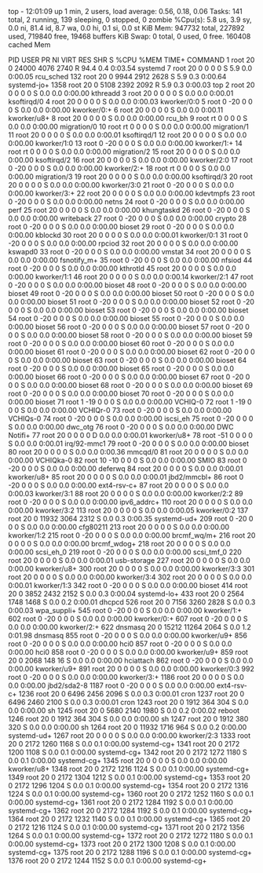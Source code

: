 top - 12:01:09 up 1 min,  2 users,  load average: 0.56, 0.18, 0.06
Tasks: 141 total,   2 running, 139 sleeping,   0 stopped,   0 zombie
%Cpu(s):  5.8 us,  3.9 sy,  0.0 ni, 81.4 id,  8.7 wa,  0.0 hi,  0.1 si,  0.0 st
KiB Mem:    947732 total,   227892 used,   719840 free,    19468 buffers
KiB Swap:        0 total,        0 used,        0 free.   160408 cached Mem

  PID USER      PR  NI    VIRT    RES    SHR S  %CPU %MEM     TIME+ COMMAND
    1 root      20   0   24000   4076   2740 R  94.4  0.4   0:03.54 systemd
    7 root      20   0       0      0      0 S   5.9  0.0   0:00.05 rcu_sched
  132 root      20   0    9944   2912   2628 S   5.9  0.3   0:00.64 systemd-jo+
 1358 root      20   0    5108   2392   2092 R   5.9  0.3   0:00.03 top
    2 root      20   0       0      0      0 S   0.0  0.0   0:00.00 kthreadd
    3 root      20   0       0      0      0 S   0.0  0.0   0:00.01 ksoftirqd/0
    4 root      20   0       0      0      0 S   0.0  0.0   0:00.03 kworker/0:0
    5 root       0 -20       0      0      0 S   0.0  0.0   0:00.00 kworker/0:+
    6 root      20   0       0      0      0 S   0.0  0.0   0:00.11 kworker/u8+
    8 root      20   0       0      0      0 S   0.0  0.0   0:00.00 rcu_bh
    9 root      rt   0       0      0      0 S   0.0  0.0   0:00.00 migration/0
   10 root      rt   0       0      0      0 S   0.0  0.0   0:00.00 migration/1
   11 root      20   0       0      0      0 S   0.0  0.0   0:00.01 ksoftirqd/1
   12 root      20   0       0      0      0 S   0.0  0.0   0:00.00 kworker/1:0
   13 root       0 -20       0      0      0 S   0.0  0.0   0:00.00 kworker/1:+
   14 root      rt   0       0      0      0 S   0.0  0.0   0:00.00 migration/2
   15 root      20   0       0      0      0 S   0.0  0.0   0:00.00 ksoftirqd/2
   16 root      20   0       0      0      0 S   0.0  0.0   0:00.00 kworker/2:0
   17 root       0 -20       0      0      0 S   0.0  0.0   0:00.00 kworker/2:+
   18 root      rt   0       0      0      0 S   0.0  0.0   0:00.00 migration/3
   19 root      20   0       0      0      0 S   0.0  0.0   0:00.00 ksoftirqd/3
   20 root      20   0       0      0      0 S   0.0  0.0   0:00.00 kworker/3:0
   21 root       0 -20       0      0      0 S   0.0  0.0   0:00.00 kworker/3:+
   22 root      20   0       0      0      0 S   0.0  0.0   0:00.00 kdevtmpfs
   23 root       0 -20       0      0      0 S   0.0  0.0   0:00.00 netns
   24 root       0 -20       0      0      0 S   0.0  0.0   0:00.00 perf
   25 root      20   0       0      0      0 S   0.0  0.0   0:00.00 khungtaskd
   26 root       0 -20       0      0      0 S   0.0  0.0   0:00.00 writeback
   27 root       0 -20       0      0      0 S   0.0  0.0   0:00.00 crypto
   28 root       0 -20       0      0      0 S   0.0  0.0   0:00.00 bioset
   29 root       0 -20       0      0      0 S   0.0  0.0   0:00.00 kblockd
   30 root      20   0       0      0      0 S   0.0  0.0   0:00.01 kworker/0:1
   31 root       0 -20       0      0      0 S   0.0  0.0   0:00.00 rpciod
   32 root      20   0       0      0      0 S   0.0  0.0   0:00.00 kswapd0
   33 root       0 -20       0      0      0 S   0.0  0.0   0:00.00 vmstat
   34 root      20   0       0      0      0 S   0.0  0.0   0:00.00 fsnotify_m+
   35 root       0 -20       0      0      0 S   0.0  0.0   0:00.00 nfsiod
   44 root       0 -20       0      0      0 S   0.0  0.0   0:00.00 kthrotld
   45 root      20   0       0      0      0 S   0.0  0.0   0:00.00 kworker/1:1
   46 root      20   0       0      0      0 S   0.0  0.0   0:00.14 kworker/2:1
   47 root       0 -20       0      0      0 S   0.0  0.0   0:00.00 bioset
   48 root       0 -20       0      0      0 S   0.0  0.0   0:00.00 bioset
   49 root       0 -20       0      0      0 S   0.0  0.0   0:00.00 bioset
   50 root       0 -20       0      0      0 S   0.0  0.0   0:00.00 bioset
   51 root       0 -20       0      0      0 S   0.0  0.0   0:00.00 bioset
   52 root       0 -20       0      0      0 S   0.0  0.0   0:00.00 bioset
   53 root       0 -20       0      0      0 S   0.0  0.0   0:00.00 bioset
   54 root       0 -20       0      0      0 S   0.0  0.0   0:00.00 bioset
   55 root       0 -20       0      0      0 S   0.0  0.0   0:00.00 bioset
   56 root       0 -20       0      0      0 S   0.0  0.0   0:00.00 bioset
   57 root       0 -20       0      0      0 S   0.0  0.0   0:00.00 bioset
   58 root       0 -20       0      0      0 S   0.0  0.0   0:00.00 bioset
   59 root       0 -20       0      0      0 S   0.0  0.0   0:00.00 bioset
   60 root       0 -20       0      0      0 S   0.0  0.0   0:00.00 bioset
   61 root       0 -20       0      0      0 S   0.0  0.0   0:00.00 bioset
   62 root       0 -20       0      0      0 S   0.0  0.0   0:00.00 bioset
   63 root       0 -20       0      0      0 S   0.0  0.0   0:00.00 bioset
   64 root       0 -20       0      0      0 S   0.0  0.0   0:00.00 bioset
   65 root       0 -20       0      0      0 S   0.0  0.0   0:00.00 bioset
   66 root       0 -20       0      0      0 S   0.0  0.0   0:00.00 bioset
   67 root       0 -20       0      0      0 S   0.0  0.0   0:00.00 bioset
   68 root       0 -20       0      0      0 S   0.0  0.0   0:00.00 bioset
   69 root       0 -20       0      0      0 S   0.0  0.0   0:00.00 bioset
   70 root       0 -20       0      0      0 S   0.0  0.0   0:00.00 bioset
   71 root       1 -19       0      0      0 S   0.0  0.0   0:00.00 VCHIQ-0
   72 root       1 -19       0      0      0 S   0.0  0.0   0:00.00 VCHIQr-0
   73 root       0 -20       0      0      0 S   0.0  0.0   0:00.00 VCHIQs-0
   74 root       0 -20       0      0      0 S   0.0  0.0   0:00.00 iscsi_eh
   75 root       0 -20       0      0      0 S   0.0  0.0   0:00.00 dwc_otg
   76 root       0 -20       0      0      0 S   0.0  0.0   0:00.00 DWC Notifi+
   77 root      20   0       0      0      0 D   0.0  0.0   0:00.01 kworker/u8+
   78 root     -51   0       0      0      0 S   0.0  0.0   0:00.01 irq/92-mmc1
   79 root       0 -20       0      0      0 S   0.0  0.0   0:00.00 bioset
   80 root      20   0       0      0      0 S   0.0  0.0   0:00.36 mmcqd/0
   81 root      20   0       0      0      0 S   0.0  0.0   0:00.00 VCHIQka-0
   82 root      10 -10       0      0      0 S   0.0  0.0   0:00.00 SMIO
   83 root       0 -20       0      0      0 S   0.0  0.0   0:00.00 deferwq
   84 root      20   0       0      0      0 S   0.0  0.0   0:00.01 kworker/u8+
   85 root      20   0       0      0      0 S   0.0  0.0   0:00.01 jbd2/mmcbl+
   86 root       0 -20       0      0      0 S   0.0  0.0   0:00.00 ext4-rsv-c+
   87 root      20   0       0      0      0 S   0.0  0.0   0:00.03 kworker/3:1
   88 root      20   0       0      0      0 S   0.0  0.0   0:00.00 kworker/2:2
   89 root       0 -20       0      0      0 S   0.0  0.0   0:00.00 ipv6_addrc+
  110 root      20   0       0      0      0 S   0.0  0.0   0:00.00 kworker/3:2
  113 root      20   0       0      0      0 S   0.0  0.0   0:00.05 kworker/0:2
  137 root      20   0   11932   3064   2312 S   0.0  0.3   0:00.35 systemd-ud+
  209 root       0 -20       0      0      0 S   0.0  0.0   0:00.00 cfg80211
  213 root      20   0       0      0      0 S   0.0  0.0   0:00.00 kworker/1:2
  215 root       0 -20       0      0      0 S   0.0  0.0   0:00.00 brcmf_wq/m+
  216 root      20   0       0      0      0 S   0.0  0.0   0:00.00 brcmf_wdog+
  218 root      20   0       0      0      0 S   0.0  0.0   0:00.00 scsi_eh_0
  219 root       0 -20       0      0      0 S   0.0  0.0   0:00.00 scsi_tmf_0
  220 root      20   0       0      0      0 S   0.0  0.0   0:00.01 usb-storage
  227 root      20   0       0      0      0 S   0.0  0.0   0:00.00 kworker/u8+
  300 root      20   0       0      0      0 S   0.0  0.0   0:00.00 kworker/3:3
  301 root      20   0       0      0      0 S   0.0  0.0   0:00.00 kworker/3:4
  302 root      20   0       0      0      0 S   0.0  0.0   0:00.01 kworker/1:3
  342 root       0 -20       0      0      0 S   0.0  0.0   0:00.00 bioset
  414 root      20   0    3852   2432   2152 S   0.0  0.3   0:00.04 systemd-lo+
  433 root      20   0    2564   1748   1468 S   0.0  0.2   0:00.01 dhcpcd
  526 root      20   0    7156   3260   2828 S   0.0  0.3   0:00.03 wpa_suppli+
  545 root       0 -20       0      0      0 S   0.0  0.0   0:00.00 kworker/1:+
  602 root       0 -20       0      0      0 S   0.0  0.0   0:00.00 kworker/0:+
  607 root       0 -20       0      0      0 S   0.0  0.0   0:00.00 kworker/2:+
  622 dnsmasq   20   0   15212  11264   2064 S   0.0  1.2   0:01.98 dnsmasq
  855 root       0 -20       0      0      0 S   0.0  0.0   0:00.00 kworker/u9+
  856 root       0 -20       0      0      0 S   0.0  0.0   0:00.00 hci0
  857 root       0 -20       0      0      0 S   0.0  0.0   0:00.00 hci0
  858 root       0 -20       0      0      0 S   0.0  0.0   0:00.00 kworker/u9+
  859 root      20   0    2068    148     16 S   0.0  0.0   0:00.00 hciattach
  862 root       0 -20       0      0      0 S   0.0  0.0   0:00.00 kworker/u9+
  891 root      20   0       0      0      0 S   0.0  0.0   0:00.00 kworker/0:3
  992 root       0 -20       0      0      0 S   0.0  0.0   0:00.00 kworker/3:+
 1186 root      20   0       0      0      0 S   0.0  0.0   0:00.00 jbd2/sda2-8
 1187 root       0 -20       0      0      0 S   0.0  0.0   0:00.00 ext4-rsv-c+
 1236 root      20   0    6496   2456   2096 S   0.0  0.3   0:00.01 cron
 1237 root      20   0    6496   2460   2100 S   0.0  0.3   0:00.01 cron
 1243 root      20   0    1912    364    304 S   0.0  0.0   0:00.00 sh
 1245 root      20   0    5680   2140   1980 S   0.0  0.2   0:00.02 reboot
 1246 root      20   0    1912    364    304 S   0.0  0.0   0:00.00 sh
 1247 root      20   0    1912    380    320 S   0.0  0.0   0:00.00 sh
 1264 root      20   0   11932   1716    964 S   0.0  0.2   0:00.00 systemd-ud+
 1267 root      20   0       0      0      0 S   0.0  0.0   0:00.00 kworker/2:3
 1333 root      20   0    2172   1260   1168 S   0.0  0.1   0:00.00 systemd-cg+
 1341 root      20   0    2172   1200   1108 S   0.0  0.1   0:00.00 systemd-cg+
 1342 root      20   0    2172   1272   1180 S   0.0  0.1   0:00.00 systemd-cg+
 1345 root      20   0       0      0      0 S   0.0  0.0   0:00.00 kworker/u8+
 1348 root      20   0    2172   1216   1124 S   0.0  0.1   0:00.00 systemd-cg+
 1349 root      20   0    2172   1304   1212 S   0.0  0.1   0:00.00 systemd-cg+
 1353 root      20   0    2172   1296   1204 S   0.0  0.1   0:00.00 systemd-cg+
 1354 root      20   0    2172   1316   1224 S   0.0  0.1   0:00.00 systemd-cg+
 1360 root      20   0    2172   1252   1160 S   0.0  0.1   0:00.00 systemd-cg+
 1361 root      20   0    2172   1284   1192 S   0.0  0.1   0:00.00 systemd-cg+
 1362 root      20   0    2172   1284   1192 S   0.0  0.1   0:00.00 systemd-cg+
 1364 root      20   0    2172   1232   1140 S   0.0  0.1   0:00.00 systemd-cg+
 1365 root      20   0    2172   1216   1124 S   0.0  0.1   0:00.00 systemd-cg+
 1371 root      20   0    2172   1356   1264 S   0.0  0.1   0:00.00 systemd-cg+
 1372 root      20   0    2172   1272   1180 S   0.0  0.1   0:00.00 systemd-cg+
 1373 root      20   0    2172   1300   1208 S   0.0  0.1   0:00.00 systemd-cg+
 1375 root      20   0    2172   1288   1196 S   0.0  0.1   0:00.00 systemd-cg+
 1376 root      20   0    2172   1244   1152 S   0.0  0.1   0:00.00 systemd-cg+
